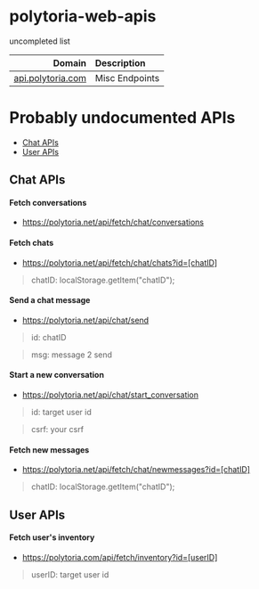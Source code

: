 # polytoria-web-apis

uncompleted list

| Domain | Description |
| -: | :- |
| [api.polytoria.com](https://api.polytoria.com/docs) | Misc Endpoints |

Probably undocumented APIs
=================
* [Chat APIs](#chat-apis)
* [User APIs](#user-apis)

Chat APIs
---------
#### Fetch conversations
* https://polytoria.net/api/fetch/chat/conversations

#### Fetch chats
* https://polytoria.net/api/fetch/chat/chats?id=[chatID]
> chatID: localStorage.getItem("chatID");

#### Send a chat message
* https://polytoria.net/api/chat/send
> id: chatID

> msg: message 2 send

#### Start a new conversation
* https://polytoria.net/api/chat/start_conversation
> id: target user id

> csrf: your csrf

#### Fetch new messages
* https://polytoria.net/api/fetch/chat/newmessages?id=[chatID]
> chatID: localStorage.getItem("chatID");

User APIs
---------
#### Fetch user's inventory
* https://polytoria.com/api/fetch/inventory?id=[userID]
> userID: target user id
